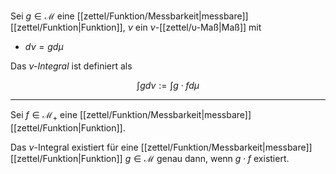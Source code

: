 Sei $g \in \mathcal{M}$ eine [[zettel/Funktion/Messbarkeit|messbare]] [[zettel/Funktion|Funktion]], $\nu$ ein $\nu$-[[zettel/υ-Maß|Maß]] mit
- $d\nu = g d\mu$

Das *$\nu$-Integral* ist definiert als

$$
	\int g d\nu := \int g \cdot f d\mu
$$

---

Sei $f \in \mathcal{M}_+$ eine [[zettel/Funktion/Messbarkeit|messbare]] [[zettel/Funktion|Funktion]].

Das $\nu$-Integral existiert für eine [[zettel/Funktion/Messbarkeit|messbare]] [[zettel/Funktion|Funktion]] $g \in \mathcal{M}$ genau dann, wenn $g \cdot f$ existiert.
